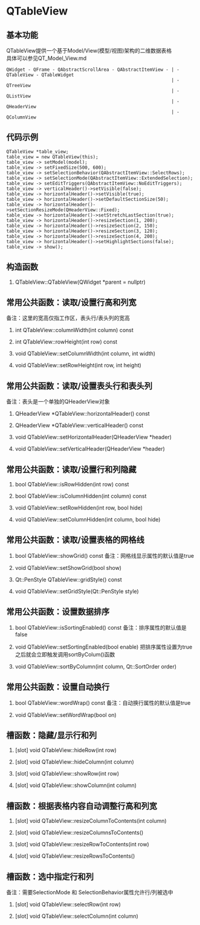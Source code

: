 # QTableView

## 基本功能
QTableView提供一个基于Model/View(模型/视图)架构的二维数据表格  
具体可以参见QT_Model_View.md  
```
QWidget - QFrame - QAbstractScrollArea - QAbstractItemView - | - QTableView - QTableWidget 
															 | - QTreeView
															 | - QListView
															 | - QHeaderView
															 | - QColumnView
```


## 代码示例
```
QTableView *table_view;
table_view = new QTableView(this);
table_view -> setModel(model);
table_view -> setFixedSize(500, 600);
table_view -> setSelectionBehavior(QAbstractItemView::SelectRows);
table_view -> setSelectionMode(QAbstractItemView::ExtendedSelection);
table_view -> setEditTriggers(QAbstractItemView::NoEditTriggers);
table_view -> verticalHeader()->setVisible(false);
table_view -> horizontalHeader()->setVisible(true);
table_view -> horizontalHeader()->setDefaultSectionSize(50);
table_view -> horizontalHeader()->setSectionResizeMode(QHeaderView::Fixed);
table_view -> horizontalHeader()->setStretchLastSection(true);
table_view -> horizontalHeader()->resizeSection(1, 200);
table_view -> horizontalHeader()->resizeSection(2, 150);
table_view -> horizontalHeader()->resizeSection(3, 120);
table_view -> horizontalHeader()->resizeSection(4, 200);
table_view -> horizontalHeader()->setHighlightSections(false);
table_view -> show();
```


## 构造函数
1. QTableView::QTableView(QWidget \*parent = nullptr)


## 常用公共函数：读取/设置行高和列宽
备注：这里的宽高仅指工作区，表头行/表头列的宽高
1. int QTableView::columnWidth(int column) const

2. int QTableView::rowHeight(int row) const

3. void QTableView::setColumnWidth(int column, int width)

3. void QTableView::setRowHeight(int row, int height)


## 常用公共函数：读取/设置表头行和表头列
备注：表头是一个单独的QHeaderView对象
1. QHeaderView \*QTableView::horizontalHeader() const

2. QHeaderView \*QTableView::verticalHeader() const
 
3. void QTableView::setHorizontalHeader(QHeaderView \*header)

4. void QTableView::setVerticalHeader(QHeaderView \*header)


## 常用公共函数：读取/设置行和列隐藏
1. bool QTableView::isRowHidden(int row) const

2. bool QTableView::isColumnHidden(int column) const

3. void QTableView::setRowHidden(int row, bool hide)

4. void QTableView::setColumnHidden(int column, bool hide)


## 常用公共函数：读取/设置表格的网格线
1. bool QTableView::showGrid() const
备注：网格线显示属性的默认值是true

2. void QTableView::setShowGrid(bool show)

3. Qt::PenStyle QTableView::gridStyle() const

4. void QTableView::setGridStyle(Qt::PenStyle style)


## 常用公共函数：设置数据排序
1. bool QTableView::isSortingEnabled() const
备注：排序属性的默认值是false

2. void QTableView::setSortingEnabled(bool enable)
把排序属性设置为true之后就会立即触发调用sortByColum()函数

3. void QTableView::sortByColumn(int column, Qt::SortOrder order)


## 常用公共函数：设置自动换行
1. bool QTableView::wordWrap() const
备注：自动换行属性的默认值是true

2. void QTableView::setWordWrap(bool on)


## 槽函数：隐藏/显示行和列
1. [slot] void QTableView::hideRow(int row)

2. [slot] void QTableView::hideColumn(int column)

3. [slot] void QTableView::showRow(int row)

4. [slot] void QTableView::showColumn(int column)


## 槽函数：根据表格内容自动调整行高和列宽
1. [slot] void QTableView::resizeColumnToContents(int column)

2. [slot] void QTableView::resizeColumnsToContents()

3. [slot] void QTableView::resizeRowToContents(int row)

4. [slot] void QTableView::resizeRowsToContents()


## 槽函数：选中指定行和列
备注：需要SelectionMode 和 SelectionBehavior属性允许行/列被选中
1. [slot] void QTableView::selectRow(int row)

2. [slot] void QTableView::selectColumn(int column)





